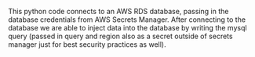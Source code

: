 This python code connects to an AWS RDS database, passing in the database credentials from AWS Secrets Manager.
After connecting to the database we are able to inject data into the database by writing the mysql query (passed in query and region also as a secret outside of secrets manager just for best security practices as well).

